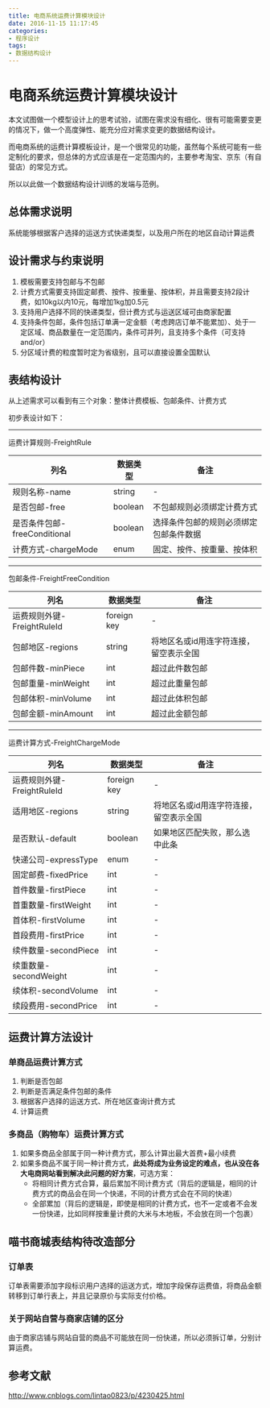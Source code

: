 ```yaml
---
title: 电商系统运费计算模块设计
date: 2016-11-15 11:17:45
categories: 
- 程序设计
tags:
- 数据结构设计
---
```


# 电商系统运费计算模块设计

本文试图做一个模型设计上的思考试验，试图在需求没有细化、很有可能需要变更的情况下，做一个高度弹性、能充分应对需求变更的数据结构设计。

而电商系统的运费计算模板设计，是一个很常见的功能，虽然每个系统可能有一些定制化的要求，但总体的方式应该是在一定范围内的，主要参考淘宝、京东（有自营店）的常见方式。

所以以此做一个数据结构设计训练的发端与范例。

## 总体需求说明

系统能够根据客户选择的运送方式快递类型，以及用户所在的地区自动计算运费

## 设计需求与约束说明

1. 模板需要支持包邮与不包邮
2. 计费方式需要支持固定邮费、按件、按重量、按体积，并且需要支持2段计费，如10kg以内10元，每增加1kg加0.5元
3. 支持用户选择不同的快递类型，但计费方式与运送区域可由商家配置
4. 支持条件包邮，条件包括订单满一定金额（考虑跨店订单不能累加）、处于一定区域、商品数量在一定范围内，条件可并列，且支持多个条件（可支持and/or）
5. 分区域计费的粒度暂时定为省级别，且可以直接设置全国默认

## 表结构设计

从上述需求可以看到有三个对象：整体计费模板、包邮条件、计费方式

初步表设计如下：

---

运费计算规则-FreightRule

列名|数据类型|备注
---|---|---
规则名称-name|string|-
是否包邮-free|boolean|不包邮规则必须绑定计费方式
是否条件包邮-freeConditional|boolean|选择条件包邮的规则必须绑定包邮条件数据
计费方式-chargeMode|enum|固定、按件、按重量、按体积

---

包邮条件-FreightFreeCondition

列名|数据类型|备注
---|---|---
运费规则外键-FreightRuleId|foreign key|-
包邮地区-regions|string|将地区名或id用连字符连接，留空表示全国
包邮件数-minPiece|int|超过此件数包邮
包邮重量-minWeight|int|超过此重量包邮
包邮体积-minVolume|int|超过此体积包邮
包邮金额-minAmount|int|超过此金额包邮

---

运费计算方式-FreightChargeMode

列名|数据类型|备注
---|---|---
运费规则外键-FreightRuleId|foreign key|-
适用地区-regions|string|将地区名或id用连字符连接，留空表示全国
是否默认-default|boolean|如果地区匹配失败，那么选中此条
快递公司-expressType|enum|-
固定邮费-fixedPrice|int|-
首件数量-firstPiece|int|-
首重数量-firstWeight|int|-
首体积-firstVolume|int|-
首段费用-firstPrice|int|-
续件数量-secondPiece|int|-
续重数量-secondWeight|int|-
续体积-secondVolume|int|-
续段费用-secondPrice|int|-

## 运费计算方法设计

### 单商品运费计算方式

1. 判断是否包邮
2. 判断是否满足条件包邮的条件
3. 根据客户选择的运送方式、所在地区查询计费方式
4. 计算运费

### 多商品（购物车）运费计算方式

1. 如果多商品全部属于同一种计费方式，那么计算出最大首费+最小续费
2. 如果多商品不属于同一种计费方式，**此处将成为业务设定的难点，也从没在各大电商网站看到解决此问题的好方案**，可选方案：
    * 将相同计费方式合算，最后累加不同计费方式（背后的逻辑是，相同的计费方式的商品会在同一个快递，不同的计费方式会在不同的快递）
    * 全部累加（背后的逻辑是，即使是相同的计费方式，也不一定或者不会发一份快递，比如同样按重量计费的大米与木地板，不会放在同一个包裹）

## 喵书商城表结构待改造部分

### 订单表

订单表需要添加字段标识用户选择的运送方式，增加字段保存运费值，将商品金额转移到订单行表上，并且记录原价与实际支付价格。

### 关于网站自营与商家店铺的区分

由于商家店铺与网站自营的商品不可能放在同一份快递，所以必须拆订单，分别计算运费。

## 参考文献

http://www.cnblogs.com/lintao0823/p/4230425.html
